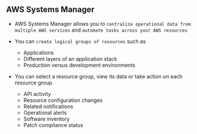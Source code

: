 ## AWS Systems Manager

- AWS Systems Manager allows you to `centralize operational data from multiple AWS services` and `automate tasks across your AWS resources`

- You can `create logical groups of resources` such as

  - Applications
  - Different layers of an application stack
  - Production versus development environments

- You can select a resource group, view its data or take action on each resource group
  - API activity
  - Resource configuration changes
  - Related notifications
  - Operational alerts
  - Software inventory
  - Patch compliance status
